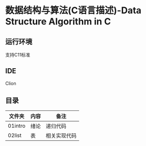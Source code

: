 # 数据结构与算法(C语言描述)-Data Structure Algorithm in C
## 运行环境 
支持C11标准 
## IDE 
Clion

## 目录
| 文件夹     | 内容 | 备注     |
|---------|----|--------|
| 01intro | 绪论 | 递归代码   |
| 02list  | 表  | 相关实现代码 |
